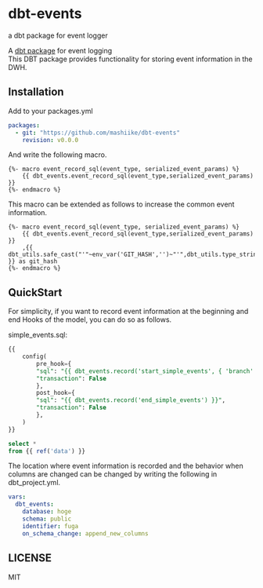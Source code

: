 # dbt-events
a dbt package for event logger

A [dbt package](https://docs.getdbt.com/docs/building-a-dbt-project/package-management) for event logging  
This DBT package provides functionality for storing event information in the DWH.
## Installation

Add to your packages.yml
```yaml
packages:
  - git: "https://github.com/mashiike/dbt-events"
    revision: v0.0.0
```

And write the following macro.

```
{%- macro event_record_sql(event_type, serialized_event_params) %}
    {{ dbt_events.event_record_sql(event_type,serialized_event_params) }}
{%- endmacro %}
```

This macro can be extended as follows to increase the common event information.

```
{%- macro event_record_sql(event_type, serialized_event_params) %}
    {{ dbt_events.event_record_sql(event_type,serialized_event_params) }}
    ,{{ dbt_utils.safe_cast("'"~env_var('GIT_HASH','')~"'",dbt_utils.type_string()) }} as git_hash
{%- endmacro %}
```

## QuickStart 

For simplicity, if you want to record event information at the beginning and end Hooks of the model, you can do so as follows.

simple_events.sql:
```sql
{{
    config(
        pre_hook={
        "sql": "{{ dbt_events.record('start_simple_events', { 'branch': env_var('GIT_BRANCH') } ) }}",
        "transaction": False
        },
        post_hook={
        "sql": "{{ dbt_events.record('end_simple_events') }}",
        "transaction": False
        },
    )
}}

select *
from {{ ref('data') }}
```

The location where event information is recorded and the behavior when columns are changed can be changed by writing the following in dbt_project.yml.

```yml
vars:
  dbt_events:
    database: hoge
    schema: public
    identifier: fuga
    on_schema_change: append_new_columns

```

## LICENSE

MIT 
